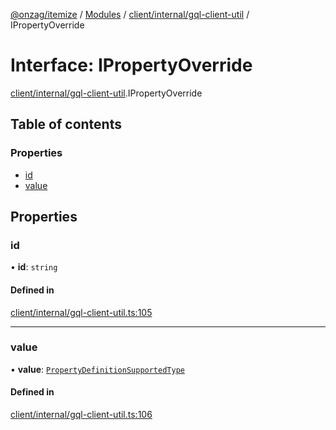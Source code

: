 [@onzag/itemize](../README.md) / [Modules](../modules.md) / [client/internal/gql-client-util](../modules/client_internal_gql_client_util.md) / IPropertyOverride

# Interface: IPropertyOverride

[client/internal/gql-client-util](../modules/client_internal_gql_client_util.md).IPropertyOverride

## Table of contents

### Properties

- [id](client_internal_gql_client_util.IPropertyOverride.md#id)
- [value](client_internal_gql_client_util.IPropertyOverride.md#value)

## Properties

### id

• **id**: `string`

#### Defined in

[client/internal/gql-client-util.ts:105](https://github.com/onzag/itemize/blob/f2f29986/client/internal/gql-client-util.ts#L105)

___

### value

• **value**: [`PropertyDefinitionSupportedType`](../modules/base_Root_Module_ItemDefinition_PropertyDefinition_types.md#propertydefinitionsupportedtype)

#### Defined in

[client/internal/gql-client-util.ts:106](https://github.com/onzag/itemize/blob/f2f29986/client/internal/gql-client-util.ts#L106)
